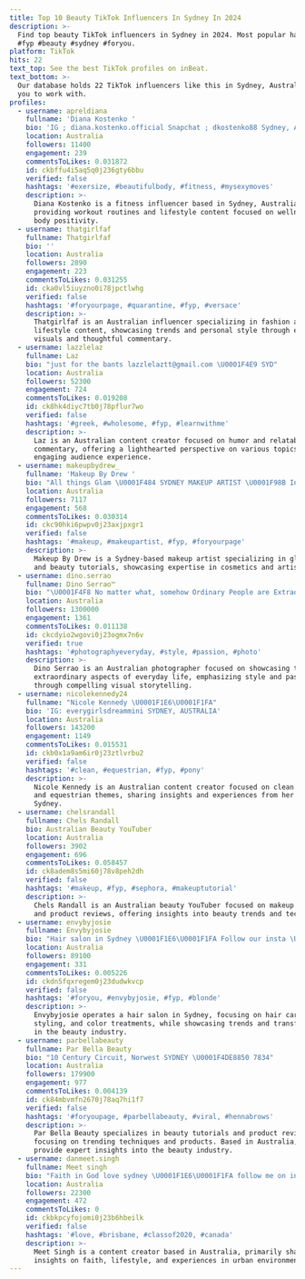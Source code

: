 ```yaml
---
title: Top 10 Beauty TikTok Influencers In Sydney In 2024
description: >-
  Find top beauty TikTok influencers in Sydney in 2024. Most popular hashtags:
  #fyp #beauty #sydney #foryou.
platform: TikTok
hits: 22
text_top: See the best TikTok profiles on inBeat.
text_bottom: >-
  Our database holds 22 TikTok influencers like this in Sydney, Australia for
  you to work with.
profiles:
  - username: apreldiana
    fullname: 'Diana Kostenko '
    bio: 'IG ; diana.kostenko.official Snapchat ; dkostenko88 Sydney, Australia'
    location: Australia
    followers: 11400
    engagement: 239
    commentsToLikes: 0.031872
    id: ckbffu4i5aq5q0j236gty6bbu
    verified: false
    hashtags: '#exersize, #beautifulbody, #fitness, #mysexymoves'
    description: >-
      Diana Kostenko is a fitness influencer based in Sydney, Australia,
      providing workout routines and lifestyle content focused on wellness and
      body positivity.
  - username: thatgirlfaf
    fullname: Thatgirlfaf
    bio: ''
    location: Australia
    followers: 2890
    engagement: 223
    commentsToLikes: 0.031255
    id: cka0vl5iuyzno0i78jpctlwhg
    verified: false
    hashtags: '#foryourpage, #quarantine, #fyp, #versace'
    description: >-
      Thatgirlfaf is an Australian influencer specializing in fashion and
      lifestyle content, showcasing trends and personal style through engaging
      visuals and thoughtful commentary.
  - username: lazzlelaz
    fullname: Laz
    bio: "just for the bants lazzlelaztt@gmail.com \U0001F4E9 SYD"
    location: Australia
    followers: 52300
    engagement: 724
    commentsToLikes: 0.019208
    id: ck8hk4diyc7tb0j78pflur7wo
    verified: false
    hashtags: '#greek, #wholesome, #fyp, #learnwithme'
    description: >-
      Laz is an Australian content creator focused on humor and relatable
      commentary, offering a lighthearted perspective on various topics for an
      engaging audience experience.
  - username: makeupbydrew_
    fullname: 'Makeup By Drew '
    bio: "All things Glam \U0001F484 SYDNEY MAKEUP ARTIST \U0001F98B Instagram - @makeupbydrew_"
    location: Australia
    followers: 7117
    engagement: 568
    commentsToLikes: 0.030314
    id: ckc90hki6pwpv0j23axjpxgr1
    verified: false
    hashtags: '#makeup, #makeupartist, #fyp, #foryourpage'
    description: >-
      Makeup By Drew is a Sydney-based makeup artist specializing in glam looks
      and beauty tutorials, showcasing expertise in cosmetics and artistry.
  - username: dino.serrao
    fullname: Dino Serrao™
    bio: "\U0001F4F8 No matter what, somehow Ordinary People are Extraordinary! ♥️"
    location: Australia
    followers: 1300000
    engagement: 1361
    commentsToLikes: 0.011138
    id: ckcdyio2wgovi0j23ogmx7n6v
    verified: true
    hashtags: '#photographyeveryday, #style, #passion, #photo'
    description: >-
      Dino Serrao is an Australian photographer focused on showcasing the
      extraordinary aspects of everyday life, emphasizing style and passion
      through compelling visual storytelling.
  - username: nicolekennedy24
    fullname: "Nicole Kennedy \U0001F1E6\U0001F1FA"
    bio: 'IG: everygirlsdreammini SYDNEY, AUSTRALIA'
    location: Australia
    followers: 143200
    engagement: 1149
    commentsToLikes: 0.015531
    id: ckb0x1a9am6ir0j23ztlvrbu2
    verified: false
    hashtags: '#clean, #equestrian, #fyp, #pony'
    description: >-
      Nicole Kennedy is an Australian content creator focused on clean living
      and equestrian themes, sharing insights and experiences from her life in
      Sydney.
  - username: chelsrandall
    fullname: Chels Randall
    bio: Australian Beauty YouTuber
    location: Australia
    followers: 3902
    engagement: 696
    commentsToLikes: 0.058457
    id: ck8adem8s5mi60j78v8peh2dh
    verified: false
    hashtags: '#makeup, #fyp, #sephora, #makeuptutorial'
    description: >-
      Chels Randall is an Australian beauty YouTuber focused on makeup tutorials
      and product reviews, offering insights into beauty trends and techniques.
  - username: envybyjosie
    fullname: Envybyjosie
    bio: "Hair salon in Sydney \U0001F1E6\U0001F1FA Follow our insta \U0001F929"
    location: Australia
    followers: 89100
    engagement: 331
    commentsToLikes: 0.005226
    id: ckdn5fqxregem0j23dudwkvcp
    verified: false
    hashtags: '#foryou, #envybyjosie, #fyp, #blonde'
    description: >-
      Envybyjosie operates a hair salon in Sydney, focusing on hair care,
      styling, and color treatments, while showcasing trends and transformations
      in the beauty industry.
  - username: parbellabeauty
    fullname: Par Bella Beauty
    bio: "10 Century Circuit, Norwest SYDNEY \U0001F4DE8850 7834"
    location: Australia
    followers: 179900
    engagement: 977
    commentsToLikes: 0.004139
    id: ck84mbvmfn2670j78aq7hi1f7
    verified: false
    hashtags: '#foryoupage, #parbellabeauty, #viral, #hennabrows'
    description: >-
      Par Bella Beauty specializes in beauty tutorials and product reviews,
      focusing on trending techniques and products. Based in Australia, they
      provide expert insights into the beauty industry.
  - username: danmeet.singh
    fullname: Meet singh
    bio: "Faith in God love sydney \U0001F1E6\U0001F1FA follow me on instagram \U0001F446\U0001F3FB\U0001F446\U0001F3FB\U0001F607"
    location: Australia
    followers: 22300
    engagement: 472
    commentsToLikes: 0
    id: ckbkpcyfojomi0j23b6hbeilk
    verified: false
    hashtags: '#love, #brisbane, #classof2020, #canada'
    description: >-
      Meet Singh is a content creator based in Australia, primarily sharing
      insights on faith, lifestyle, and experiences in urban environments.
---
```


